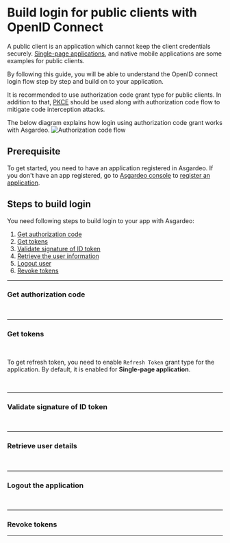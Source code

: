# Build login for public clients with OpenID Connect

A public client is an application which cannot keep the client credentials securely. <a href="/guides/applications/spa/">Single-page applications</a>, and native mobile applications are some examples for public clients. 

By following this guide, you will be able to understand the OpenID connect login flow step by step and build on to your application.

It is recommended to use authorization code grant type for public clients. In addition to that, [PKCE](https://datatracker.ietf.org/doc/html/rfc7636) should be used along with authorization code flow to mitigate code interception attacks.

The below diagram explains how login using authorization code grant works with Asgardeo.
<img class="borderless-img" :src="$withBase('/assets/img/guides/applications/oidc/auth_code_flow.png')" alt="Authorization code flow">

## Prerequisite
To get started, you need to have an application registered in Asgardeo. If you don't have an app registered, go to [Asgardeo console](https://console.asgardeo.io/) to <a href="/guides/applications/web-app/oidc/register-app/#register-app">register an application</a>.

## Steps to build login
You need following steps to build login to your app with Asgardeo:
1. [Get authorization code](#get-authorization-code)
2. [Get tokens](#get-tokens)
3. [Validate signature of ID token](#validate-signature-of-id-token)
4. [Retrieve the user information](#retrieve-user-details)
5. [Logout user](#logout-the-application)
6. [Revoke tokens](#revoke-tokens)

----

### Get authorization code

<CommonGuide guide='guides/fragments/manage-app/build-manual-login/authorization-request-for-public-client.md'/>

<br>

----

### Get tokens

<CommonGuide guide='guides/fragments/manage-app/build-manual-login/get-token-for-public-client.md'/>

<br>

To get refresh token, you need to enable `Refresh Token` grant type for the application. By default, it is enabled for **Single-page application**.

<br>

----

### Validate signature of ID token

<CommonGuide guide='guides/fragments/manage-app/build-manual-login/validate-id-token-jwks-for-apps.md'/>

<br/>

----

### Retrieve user details

<CommonGuide guide='guides/fragments/manage-app/build-manual-login/retrieve-user-info-for-apps.md'/>

<br>

----

### Logout the application

<CommonGuide guide='guides/fragments/manage-app/build-manual-login/oidc-logout-for-apps.md'/>

<br/>

----

### Revoke tokens

<CommonGuide guide='guides/fragments/manage-app/build-manual-login/revoke-tokens-for-public-client.md'/>

----
